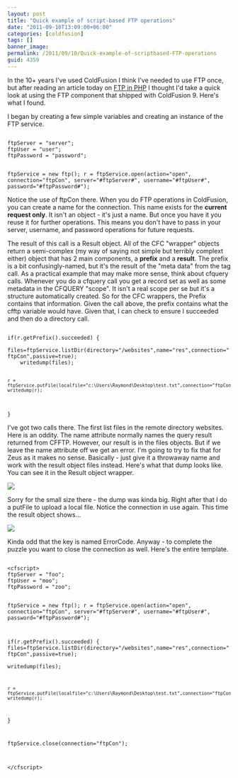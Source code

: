 ```yaml
---
layout: post
title: "Quick example of script-based FTP operations"
date: "2011-09-10T13:09:00+06:00"
categories: [coldfusion]
tags: []
banner_image: 
permalink: /2011/09/10/Quick-example-of-scriptbased-FTP-operations
guid: 4359
---
```


In the 10+ years I've used ColdFusion I think I've needed to use FTP once, but after reading an article today on <a href="http://ldeveloper.blogspot.com/2011/09/fast-php-example-ftp-file-upload.html">FTP in PHP</a> I thought I'd take a quick look at using the FTP component that shipped with ColdFusion 9. Here's what I found.
<!--more-->
<p/>

I began by creating a few simple variables and creating an instance of the FTP service. 

<p/>

<code>
ftpServer = "server";
ftpUser = "user";
ftpPassword = "password";

ftpService = new ftp();
r = ftpService.open(action="open", connection="ftpCon", 
			server="#ftpServer#", username="#ftpUser#", password="#ftpPassword#");
</code>

<p/>

Notice the use of ftpCon there. When you do FTP operations in ColdFusion, you can create a name for the connection. This name exists for the <b>current request only</b>. It isn't an object - it's just a name. But once you have it you reuse it for further operations. This means you don't have to pass in your server, username, and password operations for future requests.

<p/>

The result of this call is a Result object. All of the CFC "wrapper" objects return a semi-complex (my way of saying not simple but terribly complext either) object that has 2 main components, a <b>prefix</b> and a <b>result</b>. The prefix is a bit confusingly-named, but it's the result of the "meta data" from the tag call. As a practical example that may make more sense, think about cfquery calls. Whenever you do a cfquery call you get a record set as well as some metadata in the CFQUERY "scope". It isn't a real scope per se but it's a structure automatically created. So for the CFC wrappers, the Prefix contains that information. Given the call above, the prefix contains what the cfftp variable would have. Given that, I can check to ensure I succeeded and then do a directory call.

<p/>

<code>
if(r.getPrefix().succeeded) {
	files=ftpService.listDir(directory="/websites",name="res",connection="ftpCon",passive=true);	
	writedump(files);

	r = ftpService.putFile(localfile="c:\Users\Raymond\Desktop\test.txt",connection="ftpCon",remoteFile="/websites/test.txt");
	writedump(r);

}
</code>

<p>

I've got two calls there. The first list files in the remote directory websites. Here is an oddity. The name attribute normally names the query result returned from CFFTP. However, our result is in the files objects. But if we leave the name attribute off we get an error. I'm going to try to fix that for Zeus as it makes no sense. Basically - just give it a throwaway name and work with the result object files instead. Here's what that dump looks like. You can see it in the Result object wrapper. 

<p>

<img src="https://static.raymondcamden.com/images/ScreenClip177.png" />

<p>

Sorry for the small size there - the dump was kinda big. Right after that I do a putFile to upload a local file. Notice the connection in use again. This time the result object shows...

<p>

<img src="https://static.raymondcamden.com/images/cfjedi/ScreenClip178.png" />

<p>

Kinda odd that the key is named ErrorCode. Anyway - to complete the puzzle you want to close the connection as well. Here's the entire template.

<p>

<code>
&lt;cfscript&gt;
ftpServer = "foo";
ftpUser = "moo";
ftpPassword = "zoo";

ftpService = new ftp();
r = ftpService.open(action="open", connection="ftpCon", 
			server="#ftpServer#", username="#ftpUser#", password="#ftpPassword#");

if(r.getPrefix().succeeded) {
	files=ftpService.listDir(directory="/websites",name="res",connection="ftpCon",passive=true);	
	writedump(files);

	r = ftpService.putFile(localfile="c:\Users\Raymond\Desktop\test.txt",connection="ftpCon",remoteFile="/websites/test.txt");
	writedump(r);

}


ftpService.close(connection="ftpCon");

&lt;/cfscript&gt;
</code>